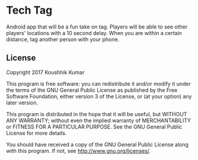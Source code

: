 # Tech Tag

Android app that will be a fun take on tag. Players will be able to see other players' locations with a 10 second delay. When you are within a certain distance, tag another person with your phone.

## License

Copyright 2017  Koushhik Kumar

This program is free software: you can redistribute it and/or modify
it under the terms of the GNU General Public License as published by
the Free Software Foundation, either version 3 of the License, or
(at your option) any later version.

This program is distributed in the hope that it will be useful,
but WITHOUT ANY WARRANTY; without even the implied warranty of
MERCHANTABILITY or FITNESS FOR A PARTICULAR PURPOSE.  See the
GNU General Public License for more details.

You should have received a copy of the GNU General Public License
along with this program.  If not, see <http://www.gnu.org/licenses/>.
